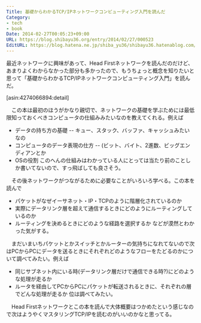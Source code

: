 ```yaml
---
Title: 基礎からわかるTCP/IPネットワークコンピューティング入門を読んだ
Category:
- tech
- book
Date: 2014-02-27T00:05:23+09:00
URL: https://blog.shibayu36.org/entry/2014/02/27/000523
EditURL: https://blog.hatena.ne.jp/shiba_yu36/shibayu36.hatenablog.com/atom/entry/12921228815718907057
---
```


最近ネットワークに興味があって、Head Firstネットワークを読んだのだけど、あまりよくわからなかった部分も多かったので、もうちょっと概念を知りたいと思って「基礎からわかるTCP/IPネットワークコンピューティング入門」を読んだ。

[asin:4274066894:detail]

　この本は最初のほうがかなり親切で、ネットワークの基礎を学ぶためには最低限知っておくべきコンピュータの仕組みみたいなのを教えてくれる。例えば
- データの持ち方の基礎
-- キュー、スタック、バッファ、キャッシュみたいなの
- コンピュータのデータ表現の仕方
-- (ビット、バイト、2進数、ビッグエンディアンとか
- OSの役割
このへんの仕組みはわかっている人にとっては当たり前のことしか書いてないので、すっ飛ばしても良さそう。

　その後ネットワークがつながるために必要なことがいろいろ学べる。この本を読んで
- パケットがなぜイーサネット・IP・TCPのように階層化されているのか
- 実際にデータリンク層を超えて通信するときにどのようにルーティングしているのか
- ルーティングを決めるときにどのような経路を選択するか
などが漠然とわかった気がする。

　まだいまいちパケットとかスイッチとかルーターの気持ちになれてないので次はPCからPCにデータを送るときにそれぞれどのようなフローをたどるのかについて調べてみたい。例えば
- 同じサブネット内にいる時(データリンク層だけで通信できる時?)にどのような処理が走るか
- ルータを経由してPCからPCにパケットが転送されるときに、それぞれの層でどんな処理が走るか
位は調べてみたい。

　Head Firstネットワークとこの本を読んで大体概要はつかめたという感じなので次はようやくマスタリングTCP/IPを読むのがいいのかなと思ってる。

